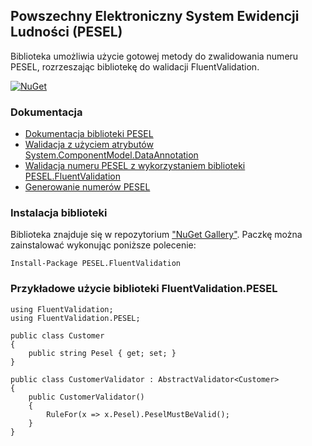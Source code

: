 ﻿## Powszechny Elektroniczny System Ewidencji Ludności (PESEL) 
Biblioteka umożliwia użycie gotowej metody do zwalidowania numeru PESEL, rozrzeszając bibliotekę do walidacji FluentValidation.

[![NuGet](https://img.shields.io/nuget/v/PESEL.svg)](https://www.nuget.org/packages/PESEL/) 

### Dokumentacja
- [Dokumentacja biblioteki PESEL](https://github.com/asienicki/PESEL/blob/master/PESEL/readme.md)
- [Walidacja z użyciem atrybutów System.ComponentModel.DataAnnotation](https://github.com/asienicki/PESEL/blob/master/PESEL.System.ComponentModel.DataAnnotations/readME.md)
- [Walidacja numeru PESEL z wykorzystaniem biblioteki PESEL.FluentValidation](https://github.com/asienicki/PESEL/blob/master/PESEL.FluentValidation/readME.md)
- [Generowanie numerów PESEL](https://github.com/asienicki/PESEL/blob/master/PESEL.Generator/readME.md)

### Instalacja biblioteki
Biblioteka znajduje się w repozytorium ["NuGet Gallery"](https://www.nuget.org/packages/FluentValidation.PESEL). 
Paczkę można zainstalować wykonując poniższe polecenie:
```
Install-Package PESEL.FluentValidation
```
### Przykładowe użycie biblioteki FluentValidation.PESEL

```
using FluentValidation;
using FluentValidation.PESEL;

public class Customer
{
    public string Pesel { get; set; }
}

public class CustomerValidator : AbstractValidator<Customer>
{
    public CustomerValidator()
    {
        RuleFor(x => x.Pesel).PeselMustBeValid();
    }
}
```

